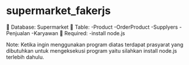 # supermarket_fakerjs
📌 Database: Supermarket 
📌 Table: -Product
          -OrderProduct
          -Supplyers
          -Penjualan
          -Karyawan
📌 Required: -install node.js

Note: Ketika ingin menggunakan program diatas terdapat
      prasyarat yang dibutuhkan untuk mengeksekusi program
      yaitu silahkan install node.js terlebih dahulu.
      
